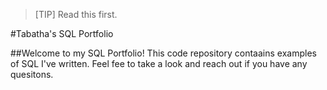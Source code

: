 > [TIP]
>Read this first.


#Tabatha's SQL Portfolio

##Welcome to my SQL Portfolio! This code repository contaains examples of SQL I've written. Feel fee to take a look and reach out if you have any quesitons.

